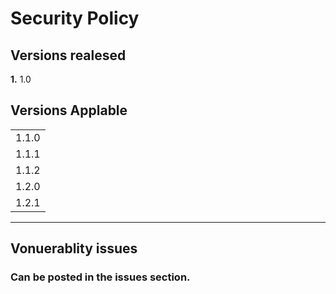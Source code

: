 

# Security Policy

## Versions realesed

__1.__  1.0

## Versions Applable

|        |       
| --------------|
|1.1.0|         |
|1.1.1|         |
|1.1.2|         |
|1.2.0|         |
|1.2.1|         |
--------------------------------------
## Vonuerablity issues

### Can be posted in the issues section.

[](https://github.com/anonymoustaco/anonymoustaco.github.io/issues)

</meta-charset>

